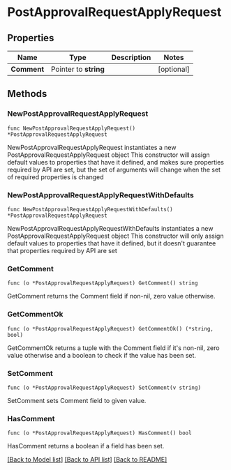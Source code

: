 # PostApprovalRequestApplyRequest

## Properties

Name | Type | Description | Notes
------------ | ------------- | ------------- | -------------
**Comment** | Pointer to **string** |  | [optional] 

## Methods

### NewPostApprovalRequestApplyRequest

`func NewPostApprovalRequestApplyRequest() *PostApprovalRequestApplyRequest`

NewPostApprovalRequestApplyRequest instantiates a new PostApprovalRequestApplyRequest object
This constructor will assign default values to properties that have it defined,
and makes sure properties required by API are set, but the set of arguments
will change when the set of required properties is changed

### NewPostApprovalRequestApplyRequestWithDefaults

`func NewPostApprovalRequestApplyRequestWithDefaults() *PostApprovalRequestApplyRequest`

NewPostApprovalRequestApplyRequestWithDefaults instantiates a new PostApprovalRequestApplyRequest object
This constructor will only assign default values to properties that have it defined,
but it doesn't guarantee that properties required by API are set

### GetComment

`func (o *PostApprovalRequestApplyRequest) GetComment() string`

GetComment returns the Comment field if non-nil, zero value otherwise.

### GetCommentOk

`func (o *PostApprovalRequestApplyRequest) GetCommentOk() (*string, bool)`

GetCommentOk returns a tuple with the Comment field if it's non-nil, zero value otherwise
and a boolean to check if the value has been set.

### SetComment

`func (o *PostApprovalRequestApplyRequest) SetComment(v string)`

SetComment sets Comment field to given value.

### HasComment

`func (o *PostApprovalRequestApplyRequest) HasComment() bool`

HasComment returns a boolean if a field has been set.


[[Back to Model list]](../README.md#documentation-for-models) [[Back to API list]](../README.md#documentation-for-api-endpoints) [[Back to README]](../README.md)


